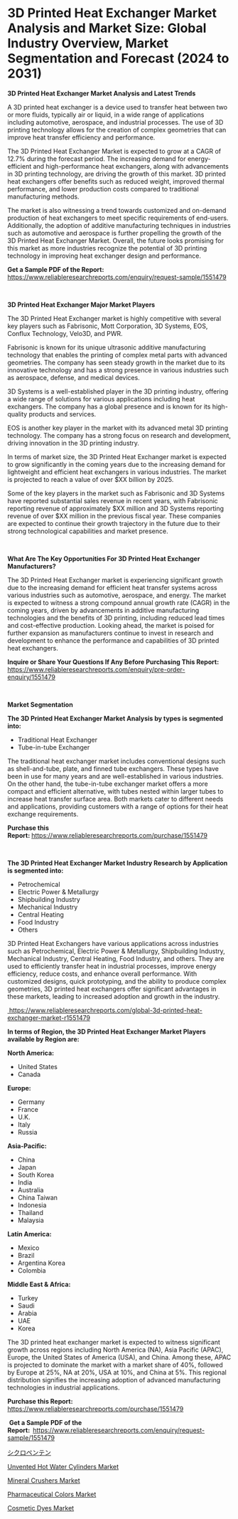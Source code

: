 <p><h1>3D Printed Heat Exchanger Market Analysis and Market Size: Global Industry Overview, Market Segmentation and Forecast (2024 to 2031)</h1></p><p><strong>3D Printed Heat Exchanger Market Analysis and Latest Trends</strong></p>
<p><p>A 3D printed heat exchanger is a device used to transfer heat between two or more fluids, typically air or liquid, in a wide range of applications including automotive, aerospace, and industrial processes. The use of 3D printing technology allows for the creation of complex geometries that can improve heat transfer efficiency and performance.</p><p>The 3D Printed Heat Exchanger Market is expected to grow at a CAGR of 12.7% during the forecast period. The increasing demand for energy-efficient and high-performance heat exchangers, along with advancements in 3D printing technology, are driving the growth of this market. 3D printed heat exchangers offer benefits such as reduced weight, improved thermal performance, and lower production costs compared to traditional manufacturing methods.</p><p>The market is also witnessing a trend towards customized and on-demand production of heat exchangers to meet specific requirements of end-users. Additionally, the adoption of additive manufacturing techniques in industries such as automotive and aerospace is further propelling the growth of the 3D Printed Heat Exchanger Market. Overall, the future looks promising for this market as more industries recognize the potential of 3D printing technology in improving heat exchanger design and performance.</p></p>
<p><strong>Get a Sample PDF of the Report:&nbsp;</strong> <a href="https://www.reliableresearchreports.com/enquiry/request-sample/1551479">https://www.reliableresearchreports.com/enquiry/request-sample/1551479</a></p>
<p>&nbsp;</p>
<p><strong>3D Printed Heat Exchanger Major Market Players</strong></p>
<p><p>The 3D Printed Heat Exchanger market is highly competitive with several key players such as Fabrisonic, Mott Corporation, 3D Systems, EOS, Conflux Technology, Velo3D, and PWR. </p><p>Fabrisonic is known for its unique ultrasonic additive manufacturing technology that enables the printing of complex metal parts with advanced geometries. The company has seen steady growth in the market due to its innovative technology and has a strong presence in various industries such as aerospace, defense, and medical devices. </p><p>3D Systems is a well-established player in the 3D printing industry, offering a wide range of solutions for various applications including heat exchangers. The company has a global presence and is known for its high-quality products and services. </p><p>EOS is another key player in the market with its advanced metal 3D printing technology. The company has a strong focus on research and development, driving innovation in the 3D printing industry. </p><p>In terms of market size, the 3D Printed Heat Exchanger market is expected to grow significantly in the coming years due to the increasing demand for lightweight and efficient heat exchangers in various industries. The market is projected to reach a value of over $XX billion by 2025.</p><p>Some of the key players in the market such as Fabrisonic and 3D Systems have reported substantial sales revenue in recent years, with Fabrisonic reporting revenue of approximately $XX million and 3D Systems reporting revenue of over $XX million in the previous fiscal year. These companies are expected to continue their growth trajectory in the future due to their strong technological capabilities and market presence.</p></p>
<p>&nbsp;</p>
<p><strong>What Are The Key Opportunities For 3D Printed Heat Exchanger Manufacturers?</strong></p>
<p><p>The 3D Printed Heat Exchanger market is experiencing significant growth due to the increasing demand for efficient heat transfer systems across various industries such as automotive, aerospace, and energy. The market is expected to witness a strong compound annual growth rate (CAGR) in the coming years, driven by advancements in additive manufacturing technologies and the benefits of 3D printing, including reduced lead times and cost-effective production. Looking ahead, the market is poised for further expansion as manufacturers continue to invest in research and development to enhance the performance and capabilities of 3D printed heat exchangers.</p></p>
<p><strong>Inquire or Share Your Questions If Any Before Purchasing This Report:</strong> <a href="https://www.reliableresearchreports.com/enquiry/pre-order-enquiry/1551479">https://www.reliableresearchreports.com/enquiry/pre-order-enquiry/1551479</a></p>
<p>&nbsp;</p>
<p><strong>Market Segmentation</strong></p>
<p><strong>The 3D Printed Heat Exchanger Market Analysis by types is segmented into:</strong></p>
<p><ul><li>Traditional Heat Exchanger</li><li>Tube-in-tube Exchanger</li></ul></p>
<p><p>The traditional heat exchanger market includes conventional designs such as shell-and-tube, plate, and finned tube exchangers. These types have been in use for many years and are well-established in various industries. On the other hand, the tube-in-tube exchanger market offers a more compact and efficient alternative, with tubes nested within larger tubes to increase heat transfer surface area. Both markets cater to different needs and applications, providing customers with a range of options for their heat exchange requirements.</p></p>
<p><strong>Purchase this Report:&nbsp;</strong><a href="https://www.reliableresearchreports.com/purchase/1551479">https://www.reliableresearchreports.com/purchase/1551479</a></p>
<p>&nbsp;</p>
<p><strong>The 3D Printed Heat Exchanger Market Industry Research by Application is segmented into:</strong></p>
<p><ul><li>Petrochemical</li><li>Electric Power & Metallurgy</li><li>Shipbuilding Industry</li><li>Mechanical Industry</li><li>Central Heating</li><li>Food Industry</li><li>Others</li></ul></p>
<p><p>3D Printed Heat Exchangers have various applications across industries such as Petrochemical, Electric Power & Metallurgy, Shipbuilding Industry, Mechanical Industry, Central Heating, Food Industry, and others. They are used to efficiently transfer heat in industrial processes, improve energy efficiency, reduce costs, and enhance overall performance. With customized designs, quick prototyping, and the ability to produce complex geometries, 3D printed heat exchangers offer significant advantages in these markets, leading to increased adoption and growth in the industry.</p></p>
<p><a href="https://www.reliableresearchreports.com/global-3d-printed-heat-exchanger-market-r1551479">&nbsp;https://www.reliableresearchreports.com/global-3d-printed-heat-exchanger-market-r1551479</a></p>
<p><strong>In terms of Region, the 3D Printed Heat Exchanger Market Players available by Region are:</strong></p>
<p>
    <p> <strong> North America: </strong>
        <ul>
            <li>United States</li>
            <li>Canada</li>
        </ul>
        </p> 
    <p> <strong> Europe: </strong>
        <ul>
            <li>Germany</li>
            <li>France</li>
            <li>U.K.</li>
            <li>Italy</li>
            <li>Russia</li>
        </ul>
        </p> 
    <p> <strong> Asia-Pacific: </strong>
        <ul>
            <li>China</li>
            <li>Japan</li>
            <li>South Korea</li>
            <li>India</li>
            <li>Australia</li>
            <li>China Taiwan</li>
            <li>Indonesia</li>
            <li>Thailand</li>
            <li>Malaysia</li>
        </ul>
        </p> 
    <p> <strong> Latin America: </strong>
        <ul>
            <li>Mexico</li>
            <li>Brazil</li>
            <li>Argentina Korea</li>
            <li>Colombia</li>
        </ul>
        </p> 
    <p> <strong> Middle East & Africa: </strong>
        <ul>
            <li>Turkey</li>
            <li>Saudi</li>
            <li>Arabia</li>
            <li>UAE</li>
            <li>Korea</li>
        </ul>
    </p>
    </p>
<p><p>The 3D printed heat exchanger market is expected to witness significant growth across regions including North America (NA), Asia Pacific (APAC), Europe, the United States of America (USA), and China. Among these, APAC is projected to dominate the market with a market share of 40%, followed by Europe at 25%, NA at 20%, USA at 10%, and China at 5%. This regional distribution signifies the increasing adoption of advanced manufacturing technologies in industrial applications.</p></p>
<p><strong>Purchase this Report: </strong><a href="https://www.reliableresearchreports.com/purchase/1551479">https://www.reliableresearchreports.com/purchase/1551479</a></p>
<p>&nbsp;<strong>Get a Sample PDF of the Report:&nbsp;&nbsp;</strong><a href="https://www.reliableresearchreports.com/enquiry/request-sample/1551479">https://www.reliableresearchreports.com/enquiry/request-sample/1551479</a></p>
<p><strong></strong></p>
<p><p><a href="https://github.com/laurenreichert/Market-Research-Report-List-1/blob/main/880207127279.md">シクロペンテン</a></p><p><a href="https://github.com/zjyglelu/Market-Research-Report-List-2/blob/main/unvented-hot-water-cylinders-market.md">Unvented Hot Water Cylinders Market</a></p><p><a href="https://github.com/elizabethdagraca/Market-Research-Report-List-2/blob/main/mineral-crushers-market.md">Mineral Crushers Market</a></p><p><a href="https://issuu.com/reportprime-2/docs/pharmaceutical-colors-market-size-2030.pptx">Pharmaceutical Colors Market</a></p><p><a href="https://issuu.com/reportprime-2/docs/cosmetic-dyes-market-size-2030.pptx">Cosmetic Dyes Market</a></p></p>